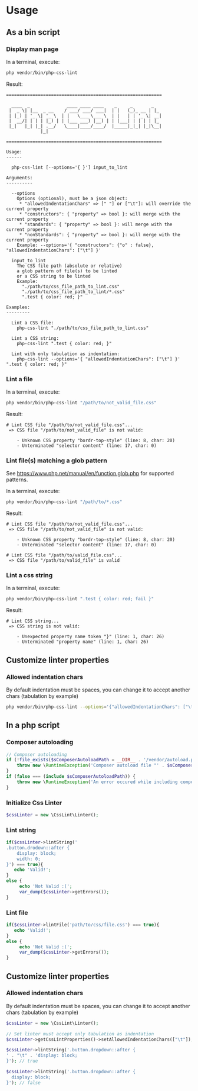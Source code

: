 # Usage

## As a bin script

### Display man page

In a terminal, execute:

```sh
php vendor/bin/php-css-lint
```

Result:

```
===========================================================

  ____  _              ____ ____ ____    _     _       _
 |  _ \| |__  _ __    / ___/ ___/ ___|  | |   (_)_ __ | |_
 | |_) | '_ \| '_ \  | |   \___ \___ \  | |   | | '_ \| __|
 |  __/| | | | |_) | | |___ ___) |__) | | |___| | | | | |_
 |_|   |_| |_| .__/   \____|____/____/  |_____|_|_| |_|\__|
             |_|

===========================================================

Usage:
------

  php-css-lint [--options='{ }'] input_to_lint

Arguments:
----------

  --options
    Options (optional), must be a json object:
     * "allowedIndentationChars" => [" "] or ["\t"]: will override the current property
     * "constructors": { "property" => bool }: will merge with the current property
     * "standards": { "property" => bool }: will merge with the current property
     * "nonStandards": { "property" => bool }: will merge with the current property
    Example: --options='{ "constructors": {"o" : false}, "allowedIndentationChars": ["\t"] }'

  input_to_lint
    The CSS file path (absolute or relative)
    a glob pattern of file(s) to be linted
    or a CSS string to be linted
    Example:
      "./path/to/css_file_path_to_lint.css"
      "./path/to/css_file_path_to_lint/*.css"
      ".test { color: red; }"

Examples:
---------

  Lint a CSS file:
    php-css-lint "./path/to/css_file_path_to_lint.css"

  Lint a CSS string:
    php-css-lint ".test { color: red; }"

  Lint with only tabulation as indentation:
    php-css-lint --options='{ "allowedIndentationChars": ["\t"] }' ".test { color: red; }"
```

### Lint a file

In a terminal, execute:

```sh
php vendor/bin/php-css-lint "/path/to/not_valid_file.css"
```

Result:

```
# Lint CSS file "/path/to/not_valid_file.css"...
 => CSS file "/path/to/not_valid_file" is not valid:

    - Unknown CSS property "bordr-top-style" (line: 8, char: 20)
    - Unterminated "selector content" (line: 17, char: 0)
```

### Lint file(s) matching a glob pattern

See <https://www.php.net/manual/en/function.glob.php> for supported patterns.

In a terminal, execute:

```sh
php vendor/bin/php-css-lint "/path/to/*.css"
```

Result:

```
# Lint CSS file "/path/to/not_valid_file.css"...
 => CSS file "/path/to/not_valid_file" is not valid:

    - Unknown CSS property "bordr-top-style" (line: 8, char: 20)
    - Unterminated "selector content" (line: 17, char: 0)

# Lint CSS file "/path/to/valid_file.css"...
 => CSS file "/path/to/valid_file" is valid
```

### Lint a css string

In a terminal, execute:

```sh
php vendor/bin/php-css-lint ".test { color: red; fail }"
```

Result:

```
# Lint CSS string...
 => CSS string is not valid:

    - Unexpected property name token "}" (line: 1, char: 26)
    - Unterminated "property name" (line: 1, char: 26)
```

## Customize linter properties

### Allowed indentation chars

By default indentation must be spaces, you can change it to accept another chars (tabulation by example)

```sh
php vendor/bin/php-css-lint --options='{"allowedIndentationChars": ["\t"]}' ".test { color: red; }"
```

## In a php script

### Composer autoloading

```php
// Composer autoloading
if (!file_exists($sComposerAutoloadPath = __DIR__ . '/vendor/autoload.php')) {
    throw new \RuntimeException('Composer autoload file "' . $sComposerAutoloadPath . '" does not exist');
}
if (false === (include $sComposerAutoloadPath)) {
    throw new \RuntimeException('An error occured while including composer autoload file "' . $sComposerAutoloadPath . '"');
}
```

### Initialize Css Linter

```php
$cssLinter = new \CssLint\Linter();
```

### Lint string

```php
if($cssLinter->lintString('
.button.drodown::after {
    display: block;
    width: 0;
}') === true){
   echo 'Valid!';
}
else {
     echo 'Not Valid :(';
     var_dump($cssLinter->getErrors());
}
```

### Lint file

```php
if($cssLinter->lintFile('path/to/css/file.css') === true){
   echo 'Valid!';
}
else {
     echo 'Not Valid :(';
     var_dump($cssLinter->getErrors());
}
```

## Customize linter properties

### Allowed indentation chars

By default indentation must be spaces, you can change it to accept another chars (tabulation by example)

```php
$cssLinter = new \CssLint\Linter();

// Set linter must accept only tabulation as indentation
$cssLinter->getCssLintProperties()->setAllowedIndentationChars(["\t"]);

$cssLinter->lintString('.button.dropdown::after {
' . "\t" . 'display: block;
}'); // true

$cssLinter->lintString('.button.dropdown::after {
  display: block;
}'); // false
```
